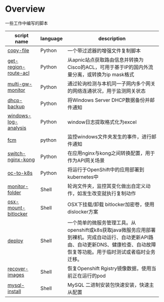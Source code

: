 # Overview
一些工作中编写的脚本

| script name                                                | language | description                                                  |
| ---------------------------------------------------------- | -------- | ------------------------------------------------------------ |
| [copy-file](python/copy-file.py)                           | Python   | 一个带过滤器的增强文件复制脚本                               |
| [get-region-route-acl](python/get-region-route-acl.py)     | Python   | 从apnic站点获取路由信息并转换为Cisco的ACL，可用于基于IP的国内外流量分离，或转换为ip mask格式 |
| [multi-gw-monitor](python/multi-gw-monitor.py)             | Python   | 通过轮询检测与本机同一子网内多个网关的网络连通状况，用于监测网关状态 |
| [dhcp-backup](python/dhcp-backup.py)                       | Python   | 将Windows Server DHCP数据备份并邮件通知                      |
| [windows-log-analysis](python/windows-log-analysis.py)     | Python   | window日志提取格式化为excel                                  |
| [fcm](python/folderChangeMonitor/fcm.py)                   | python   | 监控windows文件夹发生的事件，进行邮件通知                    |
| [switch-nginx-kong](python/switch-nginx-kong.py)           | Python   | 在应用nginx与kong之间转换配置，用于作为API网关场景           |
| [oc-to-k8s](python/oc-to-k8s.py)                           | Python   | 将运行于OpenShift中的应用部署到kubernetes中                  |
| [monitor-folder](shell/monitorFolder.sh)                   | Shell    | 轮询文件夹，监控其变化做出自定义动作，如发生改变就执行复制动作 |
| [osx-mount-bitlocker](shell/osx-mount-bitlocker.sh)        | Shell    | OSX下挂载/卸载 bitlocker加密卷，使用dislocker方案            |
| [deploy](shell/deploy/deploy.sh)                           | Shell    | 一个简单的微服务管理工具。从openshift或k8s获取java微服务应用部署到裸机。完成自动运行、自动更新API路由、自动更新DNS、健康检查、自动故障恢复等功能。用于临时测试或者临时业务迁移。 |
| [recover-images](shell/oc-image-recover/recover-images.sh) | Shell    | 恢复Openshift Rgistry镜像数据，使用当前正在运行的pod         |
| [mysql-install](shell/mysql-install.sh)                    | Shell    | MySQL 二进制安装包快速安装，快速主从配置                     |